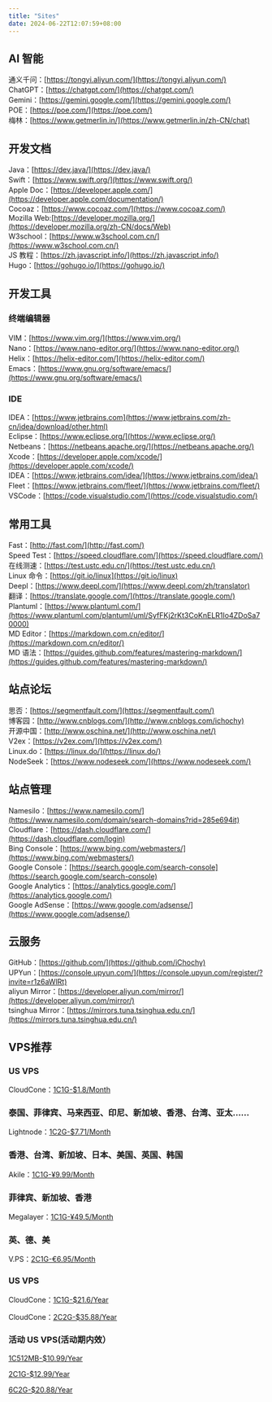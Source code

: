 ```yaml
---
title: "Sites"
date: 2024-06-22T12:07:59+08:00
---
```


## AI 智能
通义千问：[https://tongyi.aliyun.com/](https://tongyi.aliyun.com/)  
ChatGPT：[https://chatgpt.com/](https://chatgpt.com/)  
Gemini：[https://gemini.google.com/](https://gemini.google.com/)   
POE：[https://poe.com/](https://poe.com/)    
梅林：[https://www.getmerlin.in/](https://www.getmerlin.in/zh-CN/chat)  

## 开发文档
Java：[https://dev.java/](https://dev.java/)  
Swift：[https://www.swift.org/](https://www.swift.org/)  
Apple Doc：[https://developer.apple.com/](https://developer.apple.com/documentation/)  
Cocoaz：[https://www.cocoaz.com/](https://www.cocoaz.com/)  
Mozilla Web:[https://developer.mozilla.org/](https://developer.mozilla.org/zh-CN/docs/Web)  
W3school：[https://www.w3school.com.cn/](https://www.w3school.com.cn/)  
JS 教程：[https://zh.javascript.info/](https://zh.javascript.info/)  
Hugo：[https://gohugo.io/](https://gohugo.io/)   

## 开发工具
### 终端编辑器
VIM：[https://www.vim.org/](https://www.vim.org/)  
Nano：[https://www.nano-editor.org/](https://www.nano-editor.org/)  
Helix：[https://helix-editor.com/](https://helix-editor.com/)  
Emacs：[https://www.gnu.org/software/emacs/](https://www.gnu.org/software/emacs/)  

### IDE
IDEA：[https://www.jetbrains.com](https://www.jetbrains.com/zh-cn/idea/download/other.html)  
Eclipse：[https://www.eclipse.org/](https://www.eclipse.org/)  
Netbeans：[https://netbeans.apache.org/](https://netbeans.apache.org/)  
Xcode：[https://developer.apple.com/xcode/](https://developer.apple.com/xcode/)  
IDEA：[https://www.jetbrains.com/idea/](https://www.jetbrains.com/idea/)  
Fleet：[https://www.jetbrains.com/fleet/](https://www.jetbrains.com/fleet/)  
VSCode：[https://code.visualstudio.com/](https://code.visualstudio.com/)  

## 常用工具
Fast：[http://fast.com/](http://fast.com/)  
Speed Test：[https://speed.cloudflare.com/](https://speed.cloudflare.com/)  
在线测速：[https://test.ustc.edu.cn/](https://test.ustc.edu.cn/)  
Linux 命令：[https://git.io/linux](https://git.io/linux)  
Deepl：[https://www.deepl.com/](https://www.deepl.com/zh/translator)  
翻译：[https://translate.google.com/](https://translate.google.com/)  
Plantuml：[https://www.plantuml.com/](https://www.plantuml.com/plantuml/uml/SyfFKj2rKt3CoKnELR1Io4ZDoSa70000)  
MD Editor：[https://markdown.com.cn/editor/](https://markdown.com.cn/editor/)  
MD 语法：[https://guides.github.com/features/mastering-markdown/](https://guides.github.com/features/mastering-markdown/)  

## 站点论坛
思否：[https://segmentfault.com/](https://segmentfault.com/)  
博客园：[http://www.cnblogs.com/](http://www.cnblogs.com/ichochy)  
开源中国：[http://www.oschina.net/](http://www.oschina.net/)  
V2ex：[https://v2ex.com/](https://v2ex.com/)  
Linux.do：[https://linux.do/](https://linux.do/)    
NodeSeek：[https://www.nodeseek.com/](https://www.nodeseek.com/)    


## 站点管理  
Namesilo：[https://www.namesilo.com/](https://www.namesilo.com/domain/search-domains?rid=285e694it)  
Cloudflare：[https://dash.cloudflare.com/](https://dash.cloudflare.com/login)  
Bing Console：[https://www.bing.com/webmasters/](https://www.bing.com/webmasters/)   
Google Console：[https://search.google.com/search-console](https://search.google.com/search-console)  
Google Analytics：[https://analytics.google.com/](https://analytics.google.com/)  
Google AdSense：[https://www.google.com/adsense/](https://www.google.com/adsense/)    


## 云服务
GitHub：[https://github.com/](https://github.com/iChochy)  
UPYun：[https://console.upyun.com/](https://console.upyun.com/register/?invite=r1z6aWlRt)  
aliyun Mirror：[https://developer.aliyun.com/mirror/](https://developer.aliyun.com/mirror/)  
tsinghua Mirror：[https://mirrors.tuna.tsinghua.edu.cn/](https://mirrors.tuna.tsinghua.edu.cn/)  

## VPS推荐
### US VPS
CloudCone：[1C1G-$1.8/Month](https://app.cloudcone.com.cn/vps/1/create?ref=11052&token=vps-1)

### 泰国、菲律宾、马来西亚、印尼、新加坡、香港、台湾、亚太……
Lightnode：[1C2G-$7.71/Month](https://www.lightnode.com/?inviteCode=JJI33F&promoteWay=LINK)

### 香港、台湾、新加坡、日本、美国、英国、韩国
Akile：[1C1G-¥9.99/Month](https://akile.io/register?aff_code=d73a8ecf-8cf7-43c5-b024-aa50b76ec8b5)

### 菲律宾、新加坡、香港
Megalayer：[1C1G-¥49.5/Month](https://account.megalayer.net/aff.php?aff=1678)

### 英、德、美
V.PS：[2C1G-€6.95/Month](https://vps.hosting/?affid=1504)

### US VPS
CloudCone：[1C1G-$21.6/Year](https://app.cloudcone.com.cn/vps/1/create?ref=11052&token=vps-1)  

CloudCone：[2C2G-$35.88/Year](https://app.cloudcone.com.cn/vps/2/create?ref=11052&token=vps-2)  

### 活动 US VPS(活动期内效）
[1C512MB-$10.99/Year](https://app.cloudcone.com.cn/vps/291/create?ref=11052&token=bf-24-ssd-vps-1)  

[2C1G-$12.99/Year](https://app.cloudcone.com.cn/vps/292/create?ref=11052&token=bf-24-ssd-vps-2)   

[6C2G-$20.88/Year](https://app.cloudcone.com.cn/vps/293/create?ref=11052&token=bf-24-ssd-vps-3)   
